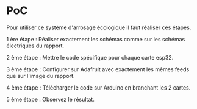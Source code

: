 # PoC

Pour utiliser ce système d'arrosage écologique il faut réaliser ces étapes.

1 ère étape : Réaliser exactement les schémas comme sur les schémas électriques du rapport.

2 ème étape : Mettre le code spécifique pour chaque carte esp32.

3 ème étape : Configurer sur Adafruit avec exactement les mêmes feeds que sur l'image du rapport.

4 ème étape : Télécharger le code sur Arduino en branchant les 2 cartes.

5 ème étape : Observez le résultat.
